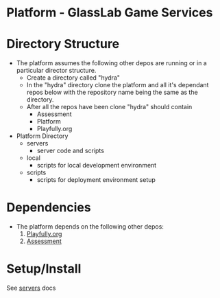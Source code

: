Platform - GlassLab Game Services
========

Directory Structure
========
* The platform assumes the following other depos are running or in a particular director structure.
   * Create a directory called "hydra"
   * In the "hydra" directory clone the platform and all it's dependant repos below with the repository name being the same as the directory.
   * After all the repos have been clone "hydra" should contain
     * Assessment
     * Platform
     * Playfully.org
* Platform Directory
    * servers
        * server code and scripts
    * local
        * scripts for local development environment
    * scripts
        * scripts for deployment environment setup

Dependencies
========
* The platform depends on the following other depos:
    1. [Playfully.org](https://github.com/GlasslabGames/Playfully.org)
    2. [Assessment](https://github.com/GlasslabGames/Assessment)


Setup/Install
========
See [servers](servers/README.md) docs
